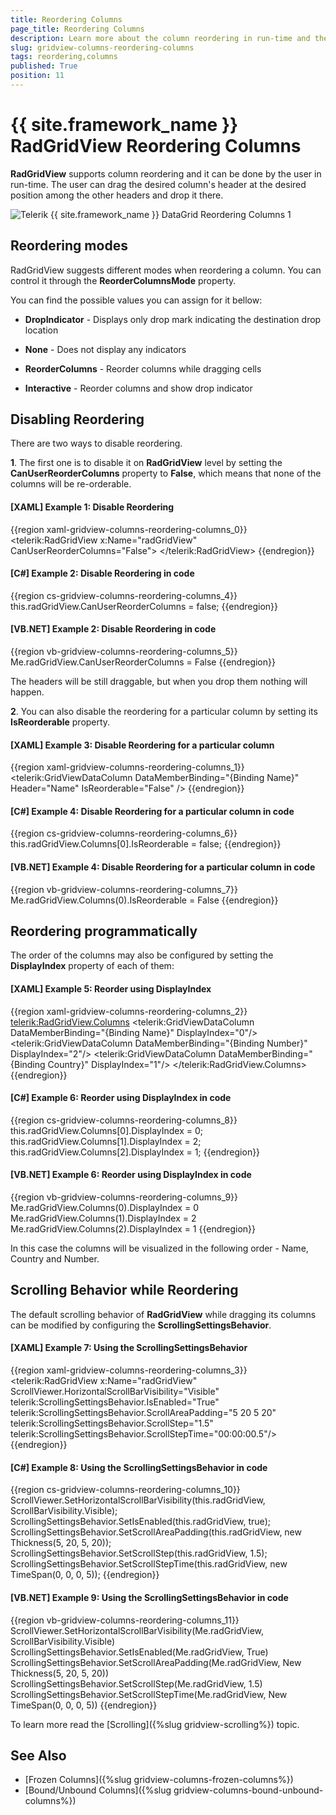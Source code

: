 ```yaml
---
title: Reordering Columns
page_title: Reordering Columns
description: Learn more about the column reordering in run-time and the different reordering modes available in RadGridView - Telerik's {{ site.framework_name }} DataGrid.
slug: gridview-columns-reordering-columns
tags: reordering,columns
published: True
position: 11
---
```


# {{ site.framework_name }} RadGridView Reordering Columns

__RadGridView__ supports column reordering and it can be done by the user in run-time. The user can drag the desired column's header at the desired position among the other headers and drop it there.

![Telerik {{ site.framework_name }} DataGrid Reordering Columns 1](images/RadGridView_ReorderingColumns_1.png)

## Reordering modes 

RadGridView suggests different modes when reordering a column. You can control it through the __ReorderColumnsMode__ property.
        
You can find the possible values you can assign for it bellow:
        
* __DropIndicator__ - Displays only drop mark indicating the destination drop location
            
* __None__ - Does not display any indicators
            
* __ReorderColumns__ - Reorder columns while dragging cells
            
* __Interactive__ - Reorder columns and show drop indicator
            
## Disabling Reordering

There are two ways to disable reordering. 

**1**. The first one is to disable it on __RadGridView__ level by setting the __CanUserReorderColumns__ property to __False__, which means that none of the columns will be re-orderable.

#### __[XAML] Example 1: Disable Reordering__

{{region xaml-gridview-columns-reordering-columns_0}}
	<telerik:RadGridView x:Name="radGridView"
	                 CanUserReorderColumns="False">
	    <!-- ... -->
	</telerik:RadGridView>
{{endregion}}

#### __[C#] Example 2: Disable Reordering in code__

{{region cs-gridview-columns-reordering-columns_4}}
	this.radGridView.CanUserReorderColumns = false;
{{endregion}}

#### __[VB.NET] Example 2: Disable Reordering in code__

{{region vb-gridview-columns-reordering-columns_5}}
	Me.radGridView.CanUserReorderColumns = False
{{endregion}}

The headers will be still draggable, but when you drop them nothing will happen.

**2**. You can also disable the reordering for a particular column by setting its __IsReorderable__ property.

#### __[XAML] Example 3: Disable Reordering for a particular column__

{{region xaml-gridview-columns-reordering-columns_1}}
	<telerik:GridViewDataColumn DataMemberBinding="{Binding Name}"
	                Header="Name"
	                IsReorderable="False" />
{{endregion}}

#### __[C#] Example 4: Disable Reordering for a particular column in code__
{{region cs-gridview-columns-reordering-columns_6}}
	this.radGridView.Columns[0].IsReorderable = false;
{{endregion}}

#### __[VB.NET] Example 4: Disable Reordering for a particular column in code__
{{region vb-gridview-columns-reordering-columns_7}}
	Me.radGridView.Columns(0).IsReorderable = False
{{endregion}}

## Reordering programmatically 

The order of the columns may also be configured by setting the __DisplayIndex__ property of each of them:

#### __[XAML] Example 5: Reorder using DisplayIndex__
{{region xaml-gridview-columns-reordering-columns_2}}
	<telerik:RadGridView.Columns>
	    <telerik:GridViewDataColumn DataMemberBinding="{Binding Name}" DisplayIndex="0"/>
	    <telerik:GridViewDataColumn DataMemberBinding="{Binding Number}" DisplayIndex="2"/>
	    <telerik:GridViewDataColumn DataMemberBinding="{Binding Country}" DisplayIndex="1"/>
	</telerik:RadGridView.Columns>
{{endregion}}

#### __[C#] Example 6: Reorder using DisplayIndex in code__
{{region cs-gridview-columns-reordering-columns_8}}
	this.radGridView.Columns[0].DisplayIndex = 0;
	this.radGridView.Columns[1].DisplayIndex = 2;
	this.radGridView.Columns[2].DisplayIndex = 1;
{{endregion}}

#### __[VB.NET] Example 6: Reorder using DisplayIndex in code__
{{region vb-gridview-columns-reordering-columns_9}}
	Me.radGridView.Columns(0).DisplayIndex = 0
    Me.radGridView.Columns(1).DisplayIndex = 2
    Me.radGridView.Columns(2).DisplayIndex = 1
{{endregion}}

In this case the columns will be visualized in the following order - Name, Country and Number.

## Scrolling Behavior while Reordering

The default scrolling behavior of __RadGridView__ while dragging its columns can be modified by configuring the __ScrollingSettingsBehavior__.

#### __[XAML] Example 7: Using the ScrollingSettingsBehavior__
 {{region xaml-gridview-columns-reordering-columns_3}}
	<telerik:RadGridView x:Name="radGridView" 
                     ScrollViewer.HorizontalScrollBarVisibility="Visible"
                     telerik:ScrollingSettingsBehavior.IsEnabled="True"
                     telerik:ScrollingSettingsBehavior.ScrollAreaPadding="5 20 5 20"
                     telerik:ScrollingSettingsBehavior.ScrollStep="1.5"
                     telerik:ScrollingSettingsBehavior.ScrollStepTime="00:00:00.5"/>
{{endregion}}

#### __[C#] Example 8: Using the ScrollingSettingsBehavior in code__
 {{region cs-gridview-columns-reordering-columns_10}}
	ScrollViewer.SetHorizontalScrollBarVisibility(this.radGridView, ScrollBarVisibility.Visible);
	ScrollingSettingsBehavior.SetIsEnabled(this.radGridView, true);
	ScrollingSettingsBehavior.SetScrollAreaPadding(this.radGridView, new Thickness(5, 20, 5, 20));
	ScrollingSettingsBehavior.SetScrollStep(this.radGridView, 1.5);
	ScrollingSettingsBehavior.SetScrollStepTime(this.radGridView, new TimeSpan(0, 0, 0, 5));
{{endregion}}

#### __[VB.NET] Example 9: Using the ScrollingSettingsBehavior in code__
 {{region vb-gridview-columns-reordering-columns_11}}
	ScrollViewer.SetHorizontalScrollBarVisibility(Me.radGridView, ScrollBarVisibility.Visible)
    ScrollingSettingsBehavior.SetIsEnabled(Me.radGridView, True)
    ScrollingSettingsBehavior.SetScrollAreaPadding(Me.radGridView, New Thickness(5, 20, 5, 20))
    ScrollingSettingsBehavior.SetScrollStep(Me.radGridView, 1.5)
    ScrollingSettingsBehavior.SetScrollStepTime(Me.radGridView, New TimeSpan(0, 0, 0, 5))
{{endregion}}

To learn more read the [Scrolling]({%slug gridview-scrolling%}) topic.

## See Also
 * [Frozen Columns]({%slug gridview-columns-frozen-columns%})
 * [Bound/Unbound Columns]({%slug gridview-columns-bound-unbound-columns%})
